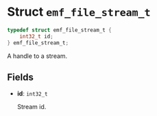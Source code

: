 # Struct `emf_file_stream_t`

```c
typedef struct emf_file_stream_t {
    int32_t id;
} emf_file_stream_t;
```

A handle to a stream.

## Fields

- **id**: `int32_t`

    Stream id.
